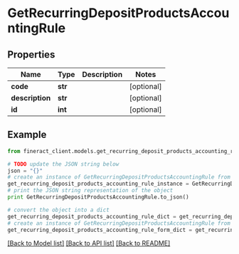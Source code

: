 # GetRecurringDepositProductsAccountingRule


## Properties

Name | Type | Description | Notes
------------ | ------------- | ------------- | -------------
**code** | **str** |  | [optional] 
**description** | **str** |  | [optional] 
**id** | **int** |  | [optional] 

## Example

```python
from fineract_client.models.get_recurring_deposit_products_accounting_rule import GetRecurringDepositProductsAccountingRule

# TODO update the JSON string below
json = "{}"
# create an instance of GetRecurringDepositProductsAccountingRule from a JSON string
get_recurring_deposit_products_accounting_rule_instance = GetRecurringDepositProductsAccountingRule.from_json(json)
# print the JSON string representation of the object
print GetRecurringDepositProductsAccountingRule.to_json()

# convert the object into a dict
get_recurring_deposit_products_accounting_rule_dict = get_recurring_deposit_products_accounting_rule_instance.to_dict()
# create an instance of GetRecurringDepositProductsAccountingRule from a dict
get_recurring_deposit_products_accounting_rule_form_dict = get_recurring_deposit_products_accounting_rule.from_dict(get_recurring_deposit_products_accounting_rule_dict)
```
[[Back to Model list]](../README.md#documentation-for-models) [[Back to API list]](../README.md#documentation-for-api-endpoints) [[Back to README]](../README.md)


